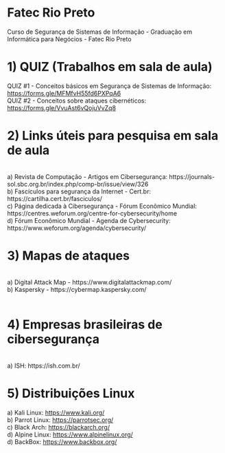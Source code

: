 # Fatec Rio Preto
Curso de Segurança de Sistemas de Informação - Graduação em Informática para Negócios - Fatec Rio Preto

# 1) QUIZ (Trabalhos em sala de aula)
QUIZ #1 - Conceitos básicos em Segurança de Sistemas de Informação: https://forms.gle/MFMfvH55fd6PXPqA6 <br>
QUIZ #2 - Conceitos sobre ataques cibernéticos: https://forms.gle/VvuAst6vQojuVvZq8

# 2) Links úteis para pesquisa em sala de aula
<br>
a) Revista de Computação - Artigos em Cibersegurança: https://journals-sol.sbc.org.br/index.php/comp-br/issue/view/326 
<br>
b) Fascículos para segurança da Internet - Cert.br: https://cartilha.cert.br/fasciculos/ 
<br>
c) Página dedicada à Cibersegurança - Fórum Econômico Mundial: https://centres.weforum.org/centre-for-cybersecurity/home 
<br>
d) Fórum Econômico Mundial - Agenda de Cybersecurity: https://www.weforum.org/agenda/cybersecurity/

# 3) Mapas de ataques
<br>
a) Digital Attack Map - https://www.digitalattackmap.com/ <br>
b) Kaspersky - https://cybermap.kaspersky.com/ <br>
<br>


# 4) Empresas brasileiras de cibersegurança
<br>
a) ISH: https://ish.com.br/ <br>

# 5) Distribuições Linux
a) Kali Linux: https://www.kali.org/ <br>
b) Parrot Linux: https://parrotsec.org/ <br>
c) Black Arch: https://blackarch.org/ <br>
d) Alpine Linux: https://www.alpinelinux.org/ <br>
d) BackBox: https://www.backbox.org/
